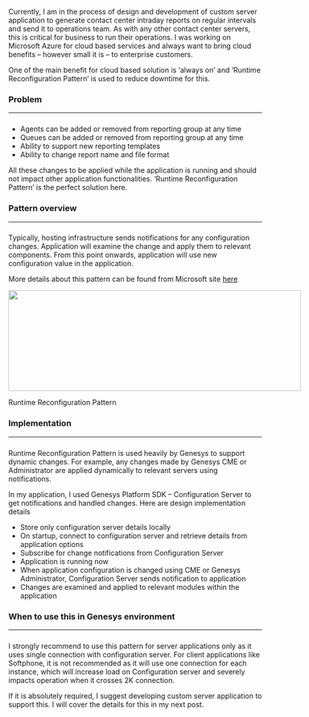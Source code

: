 
Currently, I am in the process of design and development of custom server application to generate contact center intraday reports on regular intervals and send it to operations team. As with any other contact center servers, this is critical for business to run their operations. I was working on Microsoft Azure for cloud based services and always want to bring cloud benefits &#8211; however small it is &#8211; to enterprise customers.

One of the main benefit for cloud based solution is &#8216;always on&#8217; and &#8216;Runtime Reconfiguration Pattern&#8217; is used to reduce downtime for this.

### Problem

* * *

### 

  * Agents can be added or removed from reporting group at any time
  * Queues can be added or removed from reporting group at any time
  * Ability to support new reporting templates
  * Ability to change report name and file format

All these changes to be applied while the application is running and should not impact other application functionalities. &#8216;Runtime Reconfiguration Pattern&#8217; is the perfect solution here.

### Pattern overview

* * *

### 

Typically, hosting infrastructure sends notifications for any configuration changes. Application will examine the change and apply them to relevant components. From this point onwards, application will use new configuration value in the application.

More details about this pattern can be found from Microsoft site <a href="https://msdn.microsoft.com/en-us/library/dn589785.aspx" target="_blank" rel="noopener noreferrer">here</a>

<div style="width: 591px" class="wp-caption alignnone">
  <img class="" src="https://i-msdn.sec.s-msft.com/dynimg/IC709510.png" alt="" width="581" height="200" />
  
  <p class="wp-caption-text">
    Runtime Reconfiguration Pattern
  </p>
</div>

### Implementation

* * *

### 

Runtime Reconfiguration Pattern is used heavily by Genesys to support dynamic changes. For example, any changes made by Genesys CME or Administrator are applied dynamically to relevant servers using notifications.

In my application, I used Genesys Platform SDK &#8211; Configuration Server to get notifications and handled changes. Here are design implementation details

  * Store only configuration server details locally
  * On startup, connect to configuration server and retrieve details from application options
  * Subscribe for change notifications from Configuration Server
  * Application is running now
  * When application configuration is changed using CME or Genesys Administrator, Configuration Server sends notification to application
  * Changes are examined and applied to relevant modules within the application

### When to use this in Genesys environment

* * *

### 

I strongly recommend to use this pattern for server applications only as it uses single connection with configuration server. For client applications like Softphone, it is not recommended as it will use one connection for each instance, which will increase load on Configuration server and severely impacts operation when it crosses 2K connection.

If it is absolutely required, I suggest developing custom server application to support this. I will cover the details for this in my next post.